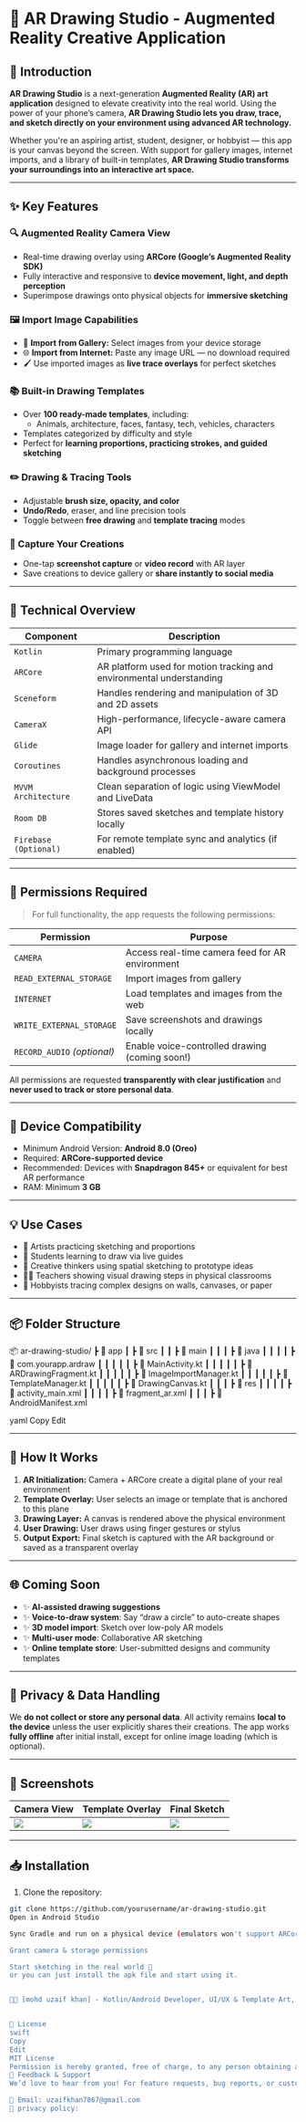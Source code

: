 # 🎨 AR Drawing Studio - Augmented Reality Creative Application

## 🚀 Introduction

**AR Drawing Studio** is a next-generation **Augmented Reality (AR) art application** designed to elevate creativity into the real world. Using the power of your phone’s camera, **AR Drawing Studio lets you draw, trace, and sketch directly on your environment using advanced AR technology.**

Whether you're an aspiring artist, student, designer, or hobbyist — this app is your canvas beyond the screen. With support for gallery images, internet imports, and a library of built-in templates, **AR Drawing Studio transforms your surroundings into an interactive art space.**

---

## ✨ Key Features

### 🔍 Augmented Reality Camera View
- Real-time drawing overlay using **ARCore (Google’s Augmented Reality SDK)**
- Fully interactive and responsive to **device movement, light, and depth perception**
- Superimpose drawings onto physical objects for **immersive sketching**

### 🖼️ Import Image Capabilities
- 📁 **Import from Gallery:** Select images from your device storage
- 🌐 **Import from Internet:** Paste any image URL — no download required
- 🖌️ Use imported images as **live trace overlays** for perfect sketches

### 📚 Built-in Drawing Templates
- Over **100 ready-made templates**, including:
  - Animals, architecture, faces, fantasy, tech, vehicles, characters
- Templates categorized by difficulty and style
- Perfect for **learning proportions, practicing strokes, and guided sketching**

### ✏️ Drawing & Tracing Tools
- Adjustable **brush size, opacity, and color**
- **Undo/Redo**, eraser, and line precision tools
- Toggle between **free drawing** and **template tracing** modes

### 📸 Capture Your Creations
- One-tap **screenshot capture** or **video record** with AR layer
- Save creations to device gallery or **share instantly to social media**

---

## 🧠 Technical Overview

| Component | Description |
|----------|-------------|
| `Kotlin` | Primary programming language |
| `ARCore` | AR platform used for motion tracking and environmental understanding |
| `Sceneform` | Handles rendering and manipulation of 3D and 2D assets |
| `CameraX` | High-performance, lifecycle-aware camera API |
| `Glide` | Image loader for gallery and internet imports |
| `Coroutines` | Handles asynchronous loading and background processes |
| `MVVM Architecture` | Clean separation of logic using ViewModel and LiveData |
| `Room DB` | Stores saved sketches and template history locally |
| `Firebase (Optional)` | For remote template sync and analytics (if enabled) |

---

## 🔧 Permissions Required

> For full functionality, the app requests the following permissions:

| Permission | Purpose |
|------------|---------|
| `CAMERA` | Access real-time camera feed for AR environment |
| `READ_EXTERNAL_STORAGE` | Import images from gallery |
| `INTERNET` | Load templates and images from the web |
| `WRITE_EXTERNAL_STORAGE` | Save screenshots and drawings locally |
| `RECORD_AUDIO` *(optional)* | Enable voice-controlled drawing (coming soon!) |

All permissions are requested **transparently with clear justification** and **never used to track or store personal data**.

---

## 📱 Device Compatibility

- Minimum Android Version: **Android 8.0 (Oreo)**  
- Required: **ARCore-supported device**  
- Recommended: Devices with **Snapdragon 845+** or equivalent for best AR performance  
- RAM: Minimum **3 GB**

---

## 💡 Use Cases

- 🎨 Artists practicing sketching and proportions
- 🏫 Students learning to draw via live guides
- 🧠 Creative thinkers using spatial sketching to prototype ideas
- 👨‍🏫 Teachers showing visual drawing steps in physical classrooms
- 🤹 Hobbyists tracing complex designs on walls, canvases, or paper

---

## 📦 Folder Structure

📦 ar-drawing-studio/
┣ 📂 app
┃ ┣ 📂 src
┃ ┃ ┣ 📂 main
┃ ┃ ┃ ┣ 📂 java
┃ ┃ ┃ ┃ ┣ 📂 com.yourapp.ardraw
┃ ┃ ┃ ┃ ┃ ┣ 📄 MainActivity.kt
┃ ┃ ┃ ┃ ┃ ┣ 📄 ARDrawingFragment.kt
┃ ┃ ┃ ┃ ┃ ┣ 📄 ImageImportManager.kt
┃ ┃ ┃ ┃ ┃ ┣ 📄 TemplateManager.kt
┃ ┃ ┃ ┃ ┃ ┣ 📄 DrawingCanvas.kt
┃ ┃ ┃ ┣ 📂 res
┃ ┃ ┃ ┃ ┣ 📄 activity_main.xml
┃ ┃ ┃ ┃ ┣ 📄 fragment_ar.xml
┃ ┃ ┃ ┣ 📄 AndroidManifest.xml

yaml
Copy
Edit

---

## 🧪 How It Works

1. **AR Initialization:** Camera + ARCore create a digital plane of your real environment
2. **Template Overlay:** User selects an image or template that is anchored to this plane
3. **Drawing Layer:** A canvas is rendered above the physical environment
4. **User Drawing:** User draws using finger gestures or stylus
5. **Output Export:** Final sketch is captured with the AR background or saved as a transparent overlay

---

## 🌐 Coming Soon

- ✨ **AI-assisted drawing suggestions**
- ✨ **Voice-to-draw system**: Say “draw a circle” to auto-create shapes
- ✨ **3D model import**: Sketch over low-poly AR models
- ✨ **Multi-user mode**: Collaborative AR sketching
- ✨ **Online template store**: User-submitted designs and community templates

---

## 🔐 Privacy & Data Handling

We **do not collect or store any personal data**. All activity remains **local to the device** unless the user explicitly shares their creations. The app works **fully offline** after initial install, except for online image loading (which is optional).

---

## 📸 Screenshots

| Camera View | Template Overlay | Final Sketch |
|-------------|------------------|---------------|
| ![](screenshots/camera_view.jpg) | ![](screenshots/template_overlay.jpg) | ![](screenshots/final_sketch.jpg) |

---

## 📥 Installation

1. Clone the repository:
```bash
git clone https://github.com/yourusername/ar-drawing-studio.git
Open in Android Studio

Sync Gradle and run on a physical device (emulators won't support ARCore properly)

Grant camera & storage permissions

Start sketching in the real world 🎉
or you can just install the apk file and start using it.


👨‍💻 [mohd uzaif khan] - Kotlin/Android Developer, UI/UX & Template Art, ARCore Integration


📄 License
swift
Copy
Edit
MIT License
Permission is hereby granted, free of charge, to any person obtaining a copy...
💬 Feedback & Support
We’d love to hear from you! For feature requests, bug reports, or custom integrations:

📧 Email: uzaifkhan7867@gmail.com
📘 privacy policy:
